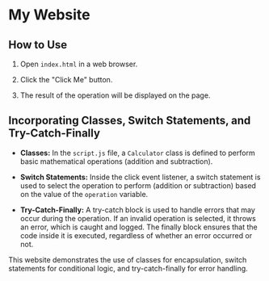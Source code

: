 # My Website

## How to Use

1. Open `index.html` in a web browser.

2. Click the "Click Me" button.

3. The result of the operation will be displayed on the page.

## Incorporating Classes, Switch Statements, and Try-Catch-Finally

- **Classes:** In the `script.js` file, a `Calculator` class is defined to perform basic mathematical operations (addition and subtraction).

- **Switch Statements:** Inside the click event listener, a switch statement is used to select the operation to perform (addition or subtraction) based on the value of the `operation` variable.

- **Try-Catch-Finally:** A try-catch block is used to handle errors that may occur during the operation. If an invalid operation is selected, it throws an error, which is caught and logged. The finally block ensures that the code inside it is executed, regardless of whether an error occurred or not.

This website demonstrates the use of classes for encapsulation, switch statements for conditional logic, and try-catch-finally for error handling.
